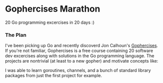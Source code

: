 # Gophercises Marathon
20 Go programming excercises in 20 days :)

### The Plan
I've been picking up Go and recently discoverd Jon Calhoun's [Gophercises](https://gophercises.com/). If you're not familiar, Gophercises is a free course containing 20 software dev excercises along with solutions in the Go programming language. The projects are nontrivial (at least to a new gopher) and motivate concepts like:



I was able to learn goroutines, channels, and a bunch of standard library packages from just the first project for example. 
